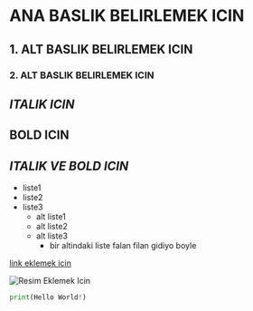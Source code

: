 # ANA BASLIK BELIRLEMEK ICIN


## 1. ALT BASLIK BELIRLEMEK ICIN


### 2. ALT BASLIK BELIRLEMEK ICIN



*ITALIK ICIN*
---
**BOLD ICIN**
---
***ITALIK VE BOLD ICIN***
---

- liste1
- liste2
- liste3
    - alt liste1
    - alt liste2
    - alt liste3
        - bir altindaki liste falan filan gidiyo boyle



[link eklemek icin](https://google.com)

![Resim Eklemek Icin](https://picsum.photos/200/300)

```python
print(Hello World!)
```